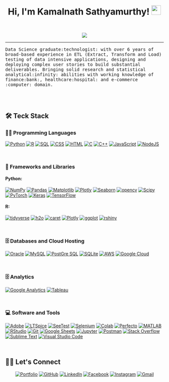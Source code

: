<h1 align="center">
  Hi, I'm Kamalnath Sathyamurthy!
  <img src="https://media.giphy.com/media/hvRJCLFzcasrR4ia7z/giphy.gif" width="30"></h1>
<br/>

<!-- Typing SVG by DenverCoder1 - https://github.com/DenverCoder1/readme-typing-svg -->
<p align="center">
  <a href="https://github.com/DenverCoder1/readme-typing-svg"><img src="https://readme-typing-svg.herokuapp.com?lines=Data+Scientist;Machine+Learning+Engineer;Data+Engineer;ETL+Test+Lead;Software+Development+Engineer&center=true&width=1000&height=70&size=40"></a>
</p>
<hr/>
<samp>
Data Science graduate:technologist: with over 6 years of broad-based experience in ETL (Extract, Transform and Load) testing of data intensive applications, designing and deploying complex user stories to build substantial deliverables. Bringing solid research and statistical analytical:infinity: abilities with working knowledge of finance:bank:, healthcare:hospital: and e-commerce	:computer: domain.
</samp>

<br></br>
## 🛠️ Teck Stack

### 👨‍💻 Programming Languages

<p>
    <a href="#"><img alt="Python" src="https://img.shields.io/badge/Python%20-%2314354C.svg?style=for-the-badge&logo=python&logoColor=white"></a>
    <a href="#"><img alt="R" src="https://img.shields.io/badge/R%20-%2314354C.svg?style=for-the-badge&logo=r&logoColor=white"></a>
    <a href="#"><img alt="SQL" src="https://img.shields.io/badge/SQL%20-%23025E8C.svg?style=for-the-badge&logo=amazon-dynamodb&logoColor=white"></a>
    <a href="#"><img alt="CSS" src="https://img.shields.io/badge/CSS%20-%231572B6.svg?style=for-the-badge&logo=css3&logoColor=white"></a>
    <a href="#"><img alt="HTML" src="https://img.shields.io/badge/HTML%20-%23E34F26.svg?style=for-the-badge&logo=html5&logoColor=white"></a>
    <a href="#"><img alt="C" src="https://img.shields.io/badge/C%20-%232370ED.svg?style=for-the-badge&logo=c&logoColor=white"></a>
    <a href="#"><img alt="C++" src="https://img.shields.io/badge/C++%20-%2300599C.svg?style=for-the-badge&logo=c%2B%2B&logoColor=white"></a>
    <a href="#"><img alt="JavaScript" src="https://img.shields.io/badge/JavaScript%20-%23F7DF1E.svg?style=for-the-badge&logo=javascript&logoColor=black"></a>
    <a href="#"><img alt="NodeJS" src="https://img.shields.io/badge/Node.js%20-%2343853D.svg?style=for-the-badge&logo=node.js&logoColor=white"></a>
</p>
<br />

### 🧰 Frameworks and Libraries

#### Python:

<p>
    <a href="#"><img alt="NumPy" src="https://img.shields.io/badge/Numpy%20-%23013243.svg?style=for-the-badge&logo=numpy&logoColor=white"></a>
    <a href="#"><img alt="Pandas" src="https://img.shields.io/badge/Pandas%20-%23150458.svg?style=for-the-badge&logo=pandas&logoColor=white"></a>
    <a href="#"><img alt="Matplotlib" src="https://img.shields.io/badge/Matplotlib-%ffffff.svg?style=for-the-badge&logo=Matplotlib&logoColor=white"></a>
    <a href="#"><img alt="Plotly" src="https://img.shields.io/badge/Plotly-%233F4F75.svg?style=for-the-badge&logo=plotly&logoColor=white"></a>
    <a href="#"><img alt="Seaborn" src="https://img.shields.io/badge/seaborn-%23F7931E.svg?style=for-the-badge&logo=seaborn&logoColor=white"></a>
    <a href="#"><img alt="opencv" src="https://img.shields.io/badge/opencv-%233F4F75.svg?style=for-the-badge&logo=opencv&logoColor=white"></a>
    <a href="#"><img alt="Scipy" src="https://img.shields.io/badge/SciPy-%230C55A5.svg?style=for-the-badge&logo=scipy&logoColor=%white"></a>
    <a href="#"><img alt="PyTorch" src="https://img.shields.io/badge/PyTorch-%23EE4C2C.svg?style=for-the-badge&logo=PyTorch&logoColor=white"></a>
    <a href="#"><img alt="Keras" src="https://img.shields.io/badge/Keras%20-%23D00000.svg?style=for-the-badge&logo=Keras&logoColor=white"></a>
    <a href="#"><img alt="TensorFlow" src="https://img.shields.io/badge/TensorFlow%20-%23FF6F00.svg?style=for-the-badge&logo=TensorFlow&logoColor=white"></a>

</p>

#### R:

<p>
    <a href="#"><img alt="tidyverse" src="https://img.shields.io/badge/tidyverse%20-%23013243.svg?style=for-the-badge&logo=tidyverse&logoColor=white"></a>
    <a href="#"><img alt="h2o" src="https://img.shields.io/badge/h2o%20-%23150458.svg?style=for-the-badge&logo=h2o&logoColor=white"></a>
    <a href="#"><img alt="caret" src="https://img.shields.io/badge/caret-%ffffff.svg?style=for-the-badge&logo=caret&logoColor=white"></a>
    <a href="#"><img alt="Plotly" src="https://img.shields.io/badge/Plotly-%233F4F75.svg?style=for-the-badge&logo=plotly&logoColor=white"></a>
    <a href="#"><img alt="ggplot" src="https://img.shields.io/badge/ggplot-%23F7931E.svg?style=for-the-badge&logo=ggplot&logoColor=white"></a>
    <a href="#"><img alt="rshiny" src="https://img.shields.io/badge/rshiny-%233F4F75.svg?style=for-the-badge&logo=rshiny&logoColor=white"></a>
</p>
<br />

### 🗄️ Databases and Cloud Hosting

<p>
    <a href="#"><img alt="Oracle" src="https://img.shields.io/badge/Oracle-F80000?style=for-the-badge&logo=oracle&logoColor=black"></a> 
    <a href="#"><img alt="MySQL" src="https://img.shields.io/badge/MySQL-%2300f.svg?style=for-the-badge&logo=mysql&logoColor=white"></a>
    <a href="#"><img alt="PostGre SQL" src="https://img.shields.io/badge/PostgreSQL-316192?style=for-the-badge&logo=postgresql&logoColor=white"></a>
    <a href="#"><img alt="SQLite" src="https://img.shields.io/badge/SQLite-07405E?style=for-the-badge&logo=sqlite&logoColor=white"></a>
    <a href="#"><img alt="AWS" src="https://img.shields.io/badge/Amazon_AWS-232F3E?style=for-the-badge&logoColor=white"></a>
    <a href="#"><img alt="Google Cloud" src="https://img.shields.io/badge/Google_Cloud-4285F4?style=for-the-badge&logo=google-cloud&logoColor=white"></a> 
  
</p>
<br />

### 🗄️ Analytics

<p>
    <a href="#"><img alt="Google Analytics" src="https://img.shields.io/badge/Google%20Analytics-E37400?style=for-the-badge&logo=google%20analytics&logoColor=white"></a> 
    <a href="#"><img alt="Tableau" src="https://img.shields.io/badge/Tableau-E97627?style=for-the-badge&logo=Tableau&logoColor=white"></a>
  
</p>
<br />

### 💻 Software and Tools

<p>
    <a href="#"><img alt="Adobe" src="https://img.shields.io/badge/Adobe%20-%23FF0000.svg?style=for-the-badge&logo=adobe&logoColor=white"></a>
    <a href="#"><img alt="LTSpice" src="https://img.shields.io/badge/ltspice-008678.svg?style=for-the-badge&logo=ltspice&logoColor=white"></a>
    <a href="#"><img alt="SeeTest" src="https://img.shields.io/badge/SeeTest-3DDC84?style=for-the-badge&logo=seetest&logoColor=white"></a>
    <a href="#"><img alt="Selenium" src="https://img.shields.io/badge/Selenium-3DDC84?style=for-the-badge&logo=selenium&logoColor=white"></a>
    <a href="#"><img alt="Colab" src="https://img.shields.io/badge/Colab-00b56a.svg?style=for-the-badge&logo=google-colab&logoColor=white"></a>
    <a href="#"><img alt="Perfecto" src="https://img.shields.io/badge/-perfecto-FB542B?style=for-the-badge&logo=perfecto&logoColor=white"></a>
    <a href="#"><img alt="MATLAB" src="https://img.shields.io/badge/matlab-000000.svg?lstyle=for-the-badge&ogo=matlab&logoColor=white"></a>
    <a href="#"><img alt="RStudio" src="https://img.shields.io/badge/-RStudio%20Reader-141E24?style=for-the-badge&logo=rstudio&logoColor=white"></a>
    <a href="#"><img alt="Git" src="https://img.shields.io/badge/Git%20-%23F05033.svg?style=for-the-badge&logo=git&logoColor=white"></a>
    <a href="#"><img alt="Google Sheets" src="https://img.shields.io/badge/Google%20Sheets%20-%2334A853.svg?style=for-the-badge&logo=google%20sheets&logoColor=white"></a>
    <a href="#"><img alt="Jupyter" src="https://img.shields.io/badge/Jupyter%20-%23F37626.svg?style=for-the-badge&logo=Jupyter&logoColor=white"></a>
    <a href="#"><img alt="Postman" src="https://img.shields.io/badge/Postman-FF6C37?style=for-the-badge&logo=postman&logoColor=white"></a>
    <a href="#"><img alt="Stack Overflow" src="https://img.shields.io/badge/-Stack%20Overflow-FE7A16?style=for-the-badge&logo=stack-overflow&logoColor=white"></a>
    <a href="#"><img alt="Sublime Text" src="https://img.shields.io/badge/-Sublime%20Text-302E31?style=for-the-badge&logo=sublime-text&logoColor=white"></a>
    <a href="#"><img alt="Visual Studio Code" src="https://img.shields.io/badge/Visual%20Studio%20Code-0078d7.svg?style=for-the-badge&logo=visual-studio-code&logoColor=white"></a>
</p>
<br />

<!-- https://github.com/sisodiya2421 -->
## 🙋‍♀️ Let's Connect
<p align="center">
	<a href="https://ap-kamal.github.io/" target="_blank"><img src="https://img.icons8.com/bubbles/50/000000/web.png" alt="Portfolio"/></a>
	<a href="https://github.com/ap-kamal/" target="_blank"><img src="https://img.icons8.com/bubbles/50/000000/github.png" alt="GitHub"/></a>
	<a href="https://www.linkedin.com/in/kamalnathsathya/" target="_blank"><img src="https://img.icons8.com/bubbles/50/000000/linkedin.png" alt="LinkedIn"/></a>
	<a href="https://www.facebook.com/" target="_blank"><img src="https://img.icons8.com/bubbles/50/000000/facebook-new.png" alt="Facebook"/></a>
	<a href="https://www.instagram.com/" target="_blank"><img src="https://img.icons8.com/bubbles/50/000000/instagram.png" alt="Instagram"/></a>
	<a href="mailto:kamalnath.sathyamurthy@gmail.com" target="_blank"><img src="https://img.icons8.com/bubbles/50/000000/gmail.png" alt="Gmail"/></a>
</p>
